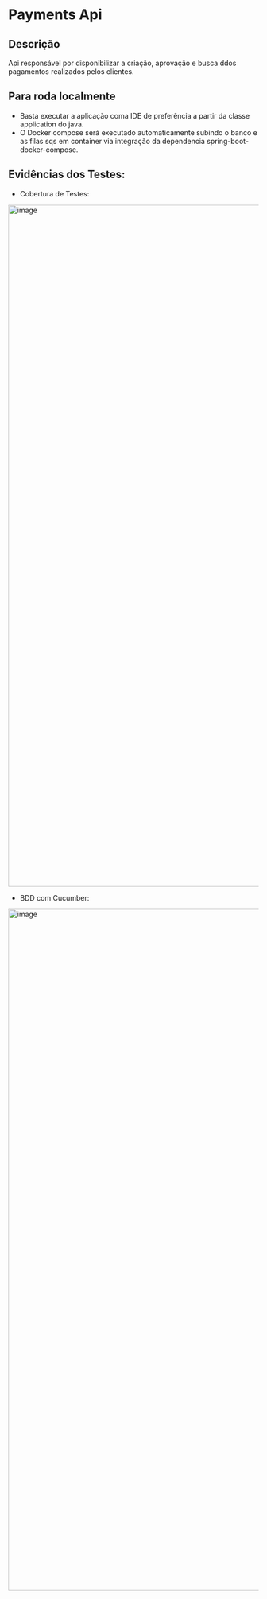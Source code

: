 # Payments Api

## Descrição
Api responsável por disponibilizar a criação, aprovação e busca ddos pagamentos realizados pelos clientes.

## Para roda localmente
- Basta executar a aplicação coma IDE de preferência a partir da classe application do java. 
- O Docker compose será executado automaticamente subindo o banco e as filas sqs em container via integração da dependencia spring-boot-docker-compose.

## Evidências dos Testes:

- Cobertura de Testes:
<img width="1371" alt="image" src="https://github.com/AlexJFerreira/techchallenge-payment/assets/14243378/f223747f-e3e6-4b9a-b6ea-9c17bdbba4af">

- BDD com Cucumber:
<img width="1371" alt="image" src="https://github.com/AlexJFerreira/techchallenge-payment/assets/14243378/497910a5-2ead-47f3-8dbf-4603757667d3">

